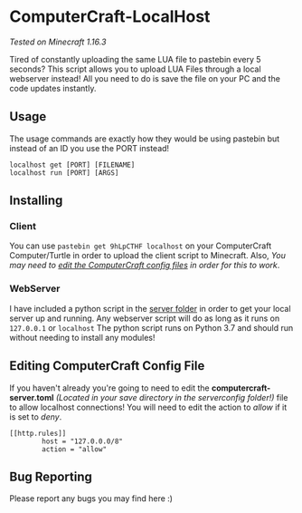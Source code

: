 # ComputerCraft-LocalHost
*Tested on Minecraft 1.16.3*

Tired of constantly uploading the same LUA file to pastebin every 5 seconds? This script allows you to upload LUA Files through a local webserver instead! All you need to do is save the file on your PC and the code updates instantly.

## Usage
The usage commands are exactly how they would be using pastebin but instead of an ID you use the PORT instead!
```
localhost get [PORT] [FILENAME]
localhost run [PORT] [ARGS]
```


## Installing
### Client
You can use ```pastebin get 9hLpCTHF localhost``` on your ComputerCraft Computer/Turtle in order to upload the client script to Minecraft.
Also, *You may need to [edit the ComputerCraft config files](#editing-computercraft-config-file) in order for this to work*.

### WebServer
I have included a python script in the [server folder](server/) in order to get your local server up and running. Any webserver script will do as long as it runs on `127.0.0.1` or `localhost` The python script runs on Python 3.7 and should run without needing to install any modules!


## Editing ComputerCraft Config File
If you haven't already you're going to need to edit the **computercraft-server.toml** *(Located in your save directory in the serverconfig folder!)* file to allow localhost connections! You will need to edit the action to *allow* if it is set to *deny*.
```
[[http.rules]]
		host = "127.0.0.0/8"
		action = "allow"
```

## Bug Reporting
Please report any bugs you may find here :)
